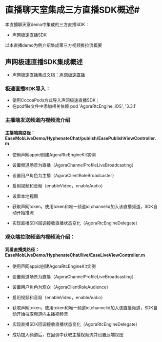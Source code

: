 # 直播聊天室集成三方直播SDK概述#

本直播聊天室demo中集成的三方直播SDK：
- 声网极速直播SDK   

以本直播demo为例介绍集成第三方视频推拉流概要

## 声网极速直播SDK集成概述 ##

- 声网极速直播集成文档：[声网极速直播](https://docs.agora.io/cn/live-streaming/start_live_standard_ios?platform=iOS)

### 极速直播SDK导入： ###
- 使用CocoaPods方式导入声网极速直播SDK；
- 在podfile文件中添加相关依赖   pod 'AgoraRtcEngine_iOS', '3.3.1'

### 主播端发送频道内视频流介绍 ###

#### 主播端类路径：EaseMobLiveDemo/HyphenateChat/publish/EasePublishViewController.m

- 使用声网appid创建AgoraRtcEngineKit实例
- 设置频道场景为直播（AgoraChannelProfileLiveBroadcasting）
- 设置用户角色为主播（AgoraClientRoleBroadcaster）
- 启用视频和音频（enableVideo，enableAudio）
- 设置本地视图
- 获取声网token，使用token和唯一频道id,channelid加入该直播频道，SDK自动开始推流

- 实现直播SDK回调接收直播状态变化（AgoraRtcEngineDelegate）

### 观众端拉取频道内视频流介绍： ###

#### 观看直播类路径：EaseMobLiveDemo/HyphenateChat/live/EaseLiveViewController.m

- 使用声网appid创建AgoraRtcEngineKit实例
- 设置频道场景为直播（AgoraChannelProfileLiveBroadcasting）
- 设置用户角色为观众（AgoraClientRoleAudience）
- 启用视频和音频（enableVideo，enableAudio）
- 获取声网token，使用token和唯一频道id,channelid加入该直播频道，SDK自动开始拉取频道内主播视频流

- 实现直播SDK回调接收直播状态变化（AgoraRtcEngineDelegate）
- 成功加入频道后，在回调中获取主播视频流并设置远端视图


